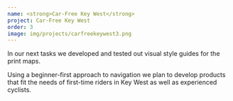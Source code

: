 ```yaml
---
name: <strong>Car-Free Key West</strong>
project: Car-Free Key West
order: 3
image: img/projects/carfreekeywest3.png
---
```


In our next tasks we developed and tested out visual style guides for the print maps.

Using a beginner-first approach to navigation we plan to develop products that fit the needs of first-time riders in Key West as well as experienced cyclists. 

